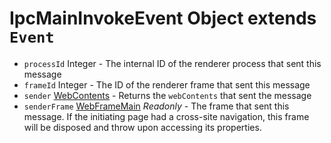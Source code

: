 # IpcMainInvokeEvent Object extends `Event`

* `processId` Integer - The internal ID of the renderer process that sent this message
* `frameId` Integer - The ID of the renderer frame that sent this message
* `sender` [WebContents](../web-contents.md) - Returns the `webContents` that sent the message
* `senderFrame` [WebFrameMain](../web-frame-main.md) _Readonly_ - The frame that sent this message. If the initiating page had a cross-site navigation, this frame will be disposed and throw upon accessing its properties.
